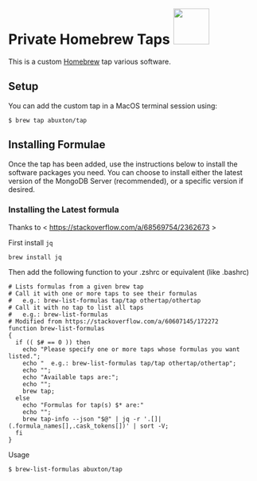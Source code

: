 

# Private Homebrew Taps <img src="https://brew.sh/assets/img/homebrew-256x256.png" height="72">

This is a custom [Homebrew](https://brew.sh) tap various software.

## Setup

You can add the custom tap in a MacOS terminal session using:

```
$ brew tap abuxton/tap
```

## Installing Formulae

Once the tap has been added, use the instructions below to install the software packages you need. You can choose to install either the latest version of the MongoDB Server (recommended), or a specific version if desired.

### Installing the Latest formula

Thanks to < https://stackoverflow.com/a/68569754/2362673 >

First install `jq`
```
brew install jq
```

Then add the following function to your .zshrc or equivalent (like .bashrc)

```
# Lists formulas from a given brew tap
# Call it with one or more taps to see their formulas
#   e.g.: brew-list-formulas tap/tap othertap/othertap
# Call it with no tap to list all taps
#   e.g.: brew-list-formulas
# Modified from https://stackoverflow.com/a/60607145/172272
function brew-list-formulas
{
  if (( $# == 0 )) then
    echo "Please specify one or more taps whose formulas you want listed.";
    echo "  e.g.: brew-list-formulas tap/tap othertap/othertap";
    echo "";
    echo "Available taps are:";
    echo "";
    brew tap;
  else
    echo "Formulas for tap(s) $* are:"
    echo "";
    brew tap-info --json "$@" | jq -r '.[]|(.formula_names[],.cask_tokens[])' | sort -V;
  fi
}
```

Usage

```
$ brew-list-formulas abuxton/tap

```

